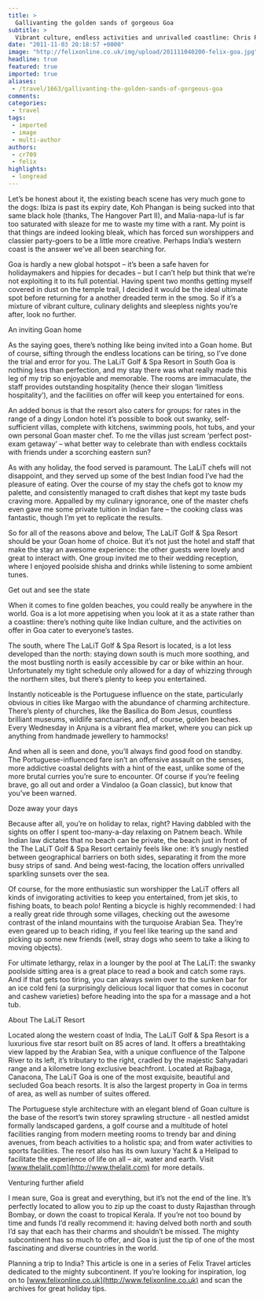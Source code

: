 ```yaml
---
title: >
  Gallivanting the golden sands of gorgeous Goa
subtitle: >
  Vibrant culture, endless activities and unrivalled coastline: Chris Richardson provides a breakdown on this perfect post-exam getaway
date: "2011-11-03 20:18:57 +0000"
image: "http://felixonline.co.uk/img/upload/201111040200-felix-goa.jpg"
headline: true
featured: true
imported: true
aliases:
 - /travel/1663/gallivanting-the-golden-sands-of-gorgeous-goa
comments:
categories:
 - travel
tags:
 - imported
 - image
 - multi-author
authors:
 - cr709
 - felix
highlights:
 - longread
---
```


Let’s be honest about it, the existing beach scene has very much gone to the dogs: Ibiza is past its expiry date, Koh Phangan is being sucked into that same black hole (thanks, The Hangover Part II), and Malia-napa-luf is far too saturated with sleaze for me to waste my time with a rant. My point is that things are indeed looking bleak, which has forced sun worshippers and classier party-goers to be a little more creative. Perhaps India’s western coast is the answer we’ve all been searching for.

Goa is hardly a new global hotspot – it’s been a safe haven for holidaymakers and hippies for decades – but I can’t help but think that we’re not exploiting it to its full potential. Having spent two months getting myself covered in dust on the temple trail, I decided it would be the ideal ultimate spot before returning for a another dreaded term in the smog. So if it’s a mixture of vibrant culture, culinary delights and sleepless nights you’re after, look no further.

An inviting Goan home

As the saying goes, there’s nothing like being invited into a Goan home. But of course, sifting through the endless locations can be tiring, so I’ve done the trial and error for you. The LaLiT Golf & Spa Resort in South Goa is nothing less than perfection, and my stay there was what really made this leg of my trip so enjoyable and memorable. The rooms are immaculate, the staff provides outstanding hospitality (hence their slogan ‘limitless hospitality’), and the facilities on offer will keep you entertained for eons.

An added bonus is that the resort also caters for groups: for rates in the range of a dingy London hotel it’s possible to book out swanky, self-sufficient villas, complete with kitchens, swimming pools, hot tubs, and your own personal Goan master chef. To me the villas just scream ‘perfect post-exam getaway’ – what better way to celebrate than with endless cocktails with friends under a scorching eastern sun?

As with any holiday, the food served is paramount. The LaLiT chefs will not disappoint, and they served up some of the best Indian food I’ve had the pleasure of eating. Over the course of my stay the chefs got to know my palette, and consistently managed to craft dishes that kept my taste buds craving more. Appalled by my culinary ignorance, one of the master chefs even gave me some private tuition in Indian fare – the cooking class was fantastic, though I’m yet to replicate the results.

So for all of the reasons above and below, The LaLiT Golf & Spa Resort should be your Goan home of choice. But it’s not just the hotel and staff that make the stay an awesome experience: the other guests were lovely and great to interact with. One group invited me to their wedding reception, where I enjoyed poolside shisha and drinks while listening to some ambient tunes.

Get out and see the state

When it comes to fine golden beaches, you could really be anywhere in the world. Goa is a lot more appetising when you look at it as a state rather than a coastline: there’s nothing quite like Indian culture, and the activities on offer in Goa cater to everyone’s tastes.

The south, where The LaLiT Golf & Spa Resort is located, is a lot less developed than the north: staying down south is much more soothing, and the most bustling north is easily accessible by car or bike within an hour. Unfortunately my tight schedule only allowed for a day of whizzing through the northern sites, but there’s plenty to keep you entertained.

Instantly noticeable is the Portuguese influence on the state, particularly obvious in cities like Margao with the abundance of charming architecture. There’s plenty of churches, like the Basílica do Bom Jesus, countless brilliant museums, wildlife sanctuaries, and, of course, golden beaches. Every Wednesday in Anjuna is a vibrant flea market, where you can pick up anything from handmade jewellery to hammocks!

And when all is seen and done, you’ll always find good food on standby. The Portuguese-influenced fare isn’t an offensive assault on the senses, more addictive coastal delights with a hint of the east, unlike some of the more brutal curries you’re sure to encounter. Of course if you’re feeling brave, go all out and order a Vindaloo (a Goan classic), but know that you’ve been warned.

Doze away your days

Because after all, you’re on holiday to relax, right? Having dabbled with the sights on offer I spent too-many-a-day relaxing on Patnem beach. While Indian law dictates that no beach can be private, the beach just in front of the The LaLiT Golf & Spa Resort certainly feels like one: it’s snugly nestled between geographical barriers on both sides, separating it from the more busy strips of sand. And being west-facing, the location offers unrivalled sparkling sunsets over the sea.

Of course, for the more enthusiastic sun worshipper the LaLiT offers all kinds of invigorating activities to keep you entertained, from jet skis, to fishing boats, to beach polo! Renting a bicycle is highly recommended: I had a really great ride through some villages, checking out the awesome contrast of the inland mountains with the turquoise Arabian Sea. They’re even geared up to beach riding, if you feel like tearing up the sand and picking up some new friends (well, stray dogs who seem to take a liking to moving objects).

For ultimate lethargy, relax in a lounger by the pool at The LaLiT: the swanky poolside sitting area is a great place to read a book and catch some rays. And if that gets too tiring, you can always swim over to the sunken bar for an ice cold feni (a surprisingly delicious local liquor that comes in coconut and cashew varieties) before heading into the spa for a massage and a hot tub.

About The LaLiT Resort

Located along the western coast of India, The LaLiT Golf & Spa Resort is a luxurious five star resort built on 85 acres of land. It offers a breathtaking view lapped by the Arabian Sea, with a unique confluence of the Talpone River to its left, it’s tributary to the right, cradled by the majestic Sahyadari range and a kilometre long exclusive beachfront. Located at Rajbaga, Canacona, The LaLiT Goa is one of the most exquisite, beautiful and secluded Goa beach resorts. It is also the largest property in Goa in terms of area, as well as number of suites offered.

The Portuguese style architecture with an elegant blend of Goan culture is the base of the resort’s twin storey sprawling structure - all nestled amidst formally landscaped gardens, a golf course and a multitude of hotel facilities ranging from modern meeting rooms to trendy bar and dining avenues, from beach activities to a holistic spa; and from water activities to sports facilities. The resort also has its own luxury Yacht & a Helipad to facilitate the experience of life on all – air, water and earth.
 Visit [www.thelalit.com](http://www.thelalit.com) for more details.

Venturing further afield

I mean sure, Goa is great and everything, but it’s not the end of the line. It’s perfectly located to allow you to zip up the coast to dusty Rajasthan through Bombay, or down the coast to tropical Kerala. If you’re not too bound by time and funds I’d really recommend it: having delved both north and south I’d say that each has their charms and shouldn’t be missed. The mighty subcontinent has so much to offer, and Goa is just the tip of one of the most fascinating and diverse countries in the world.

Planning a trip to India? This article is one in a series of Felix Travel articles dedicated to the mighty subcontinent. If you’re looking for inspiration, log on to [www.felixonline.co.uk](http://www.felixonline.co.uk) and scan the archives for great holiday tips.
